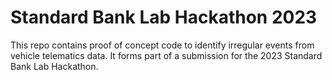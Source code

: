 # Standard Bank Lab Hackathon 2023

This repo contains proof of concept code to identify irregular events from vehicle telematics data. 
It forms part of a submission for the 2023 Standard Bank Lab Hackathon.
